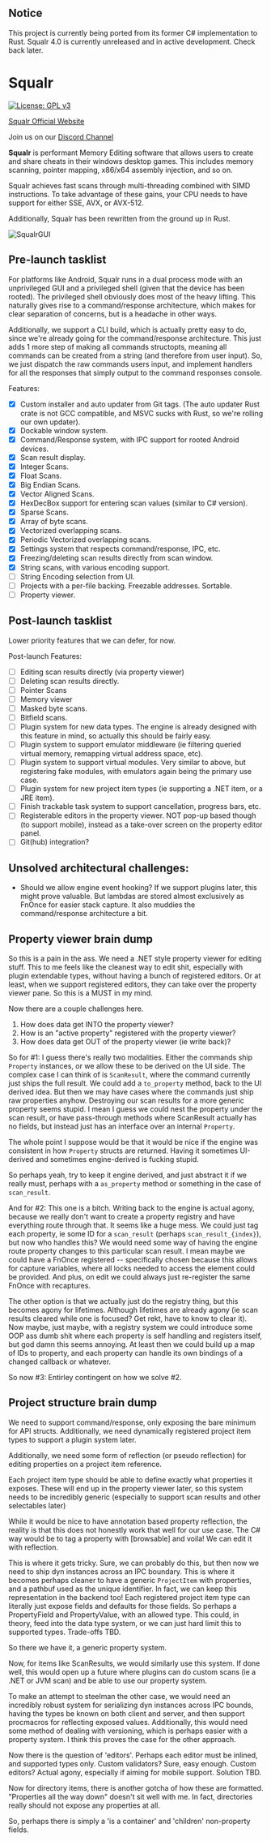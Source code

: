 ## Notice

This project is currently being ported from its former C# implementation to Rust. Squalr 4.0 is currently unreleased and in active development. Check back later.

# Squalr

[![License: GPL v3](https://img.shields.io/badge/License-GPL%20v3-blue.svg)](http://www.gnu.org/licenses/gpl-3.0)

[Squalr Official Website](https://www.squalr.com)

Join us on our [Discord Channel](https://discord.gg/Pq2msTx)

**Squalr** is performant Memory Editing software that allows users to create and share cheats in their windows desktop games. This includes memory scanning, pointer mapping, x86/x64 assembly injection, and so on.

Squalr achieves fast scans through multi-threading combined with SIMD instructions. To take advantage of these gains, your CPU needs to have support for either SSE, AVX, or AVX-512.

Additionally, Squalr has been rewritten from the ground up in Rust.

![SqualrGUI](docs/Squalr.png)

## Pre-launch tasklist
For platforms like Android, Squalr runs in a dual process mode with an unprivileged GUI and a privileged shell (given that the device has been rooted). The privileged shell obviously does most of the heavy lifting. This naturally gives rise to a command/response architecture, which makes for clear separation of concerns, but is a headache in other ways.

Additionally, we support a CLI build, which is actually pretty easy to do, since we're already going for the command/response architecture. This just adds 1 more step of making all commands structopts, meaning all commands can be created from a string (and therefore from user input). So, we just dispatch the raw commands users input, and implement handlers for all the responses that simply output to the command responses console.

Features:
- [X] Custom installer and auto updater from Git tags. (The auto updater Rust crate is not GCC compatible, and MSVC sucks with Rust, so we're rolling our own updater).
- [X] Dockable window system.
- [X] Command/Response system, with IPC support for rooted Android devices.
- [X] Scan result display.
- [X] Integer Scans.
- [X] Float Scans.
- [X] Big Endian Scans.
- [X] Vector Aligned Scans.
- [X] HexDecBox support for entering scan values (similar to C# version).
- [X] Sparse Scans.
- [X] Array of byte scans.
- [X] Vectorized overlapping scans.
- [X] Periodic Vectorized overlapping scans.
- [X] Settings system that respects command/response, IPC, etc.
- [X] Freezing/deleting scan results directly from scan window.
- [X] String scans, with various encoding support.
- [ ] String Encoding selection from UI.
- [ ] Projects with a per-file backing. Freezable addresses. Sortable.
- [ ] Property viewer.

## Post-launch tasklist
Lower priority features that we can defer, for now.

Post-launch Features:
- [ ] Editing scan results directly (via property viewer)
- [ ] Deleting scan results directly.
- [ ] Pointer Scans
- [ ] Memory viewer
- [ ] Masked byte scans.
- [ ] Bitfield scans.
- [ ] Plugin system for new data types. The engine is already designed with this feature in mind, so actually this should be fairly easy.
- [ ] Plugin system to support emulator middleware (ie filtering queried virtual memory, remapping virtual address space, etc).
- [ ] Plugin system to support virtual modules. Very similar to above, but registering fake modules, with emulators again being the primary use case.
- [ ] Plugin system for new project item types (ie supporting a .NET item, or a JRE item).
- [ ] Finish trackable task system to support cancellation, progress bars, etc.
- [ ] Registerable editors in the property viewer. NOT pop-up based though (to support mobile), instead as a take-over screen on the property editor panel.
- [ ] Git(hub) integration?

## Unsolved architectural challenges:
- Should we allow engine event hooking? If we support plugins later, this might prove valuable. But lambdas are stored almost exclusively as FnOnce for easier stack capture. It also muddies the command/response architecture a bit.

## Property viewer brain dump
So this is a pain in the ass. We need a .NET style property viewer for editing stuff. This to me feels like the cleanest way to edit shit, especially with plugin extendable types, without having a bunch of registered editors. Or at least, when we support registered editors, they can take over the property viewer pane. So this is a MUST in my mind.

Now there are a couple challenges here.
1) How does data get INTO the property viewer?
2) How is an "active property" registered with the property viewer?
3) How does data get OUT of the property viewer (ie write back)?

So for #1: I guess there's really two modalities. Either the commands ship `Property` instances, or we allow these to be derived on the UI side. The complex case I can think of is `ScanResult`, where the command currently just ships the full result. We could add a `to_property` method, back to the UI derived idea. But then we may have cases where the commands just ship raw properties anyhow. Destroying our scan results for a more generic property seems stupid. I mean I guess we could nest the property under the scan result, or have pass-through methods where ScanResult actually has no fields, but instead just has an interface over an internal `Property`.

The whole point I suppose would be that it would be nice if the engine was consistent in how `Property` structs are returned. Having it sometimes UI-derived and sometimes engine-derived is fucking stupid.

So perhaps yeah, try to keep it engine derived, and just abstract it if we really must, perhaps with a `as_property` method or something in the case of `scan_result`.

And for #2: This one is a bitch. Writing back to the engine is actual agony, because we really don't want to create a property registry and have everything route through that. It seems like a huge mess. We could just tag each property, ie some ID for a `scan_result` (perhaps `scan_result_{index}`), but now who handles this? We would need some way of having the engine route property changes to this particular scan result. I mean maybe we could have a FnOnce registered -- specifically chosen because this allows for capture variables, where all locks needed to access the element could be provided. And plus, on edit we could always just re-register the same FnOnce with recaptures.

The other option is that we actually just do the registry thing, but this becomes agony for lifetimes. Although lifetimes are already agony (ie scan results cleared while one is focused? Get rekt, have to know to clear it). Now maybe, just maybe, with a registry system we could introduce some OOP ass dumb shit where each property is self handling and registers itself, but god damn this seems annoying. At least then we could build up a map of IDs to property, and each property can handle its own bindings of a changed callback or whatever.

So now #3: Entirley contingent on how we solve #2.

## Project structure brain dump
We need to support command/response, only exposing the bare minimum for API structs. Additionally, we need dynamically registered project item types to support a plugin system later.

Additionally, we need some form of reflection (or pseudo reflection) for editing properties on a project item reference.

Each project item type should be able to define exactly what properties it exposes. These will end up in the property viewer later, so this system needs to be incredibly generic (especially to support scan results and other selectables later)

While it would be nice to have annotation based property reflection, the reality is that this does not honestly work that well for our use case. The C# way would be to tag a property with [browsable] and voila! We can edit it with reflection.

This is where it gets tricky. Sure, we can probably do this, but then now we need to ship dyn instances across an IPC boundary. This is where it becomes perhaps cleaner to have a generic `ProjectItem` with properties, and a pathbuf used as the unique identifier. In fact, we can keep this representation in the backend too! Each registered project item type can literally just expose fields and defaults for those fields. So perhaps a PropertyField and PropertyValue, with an allowed type. This could, in theory, feed into the data type system, or we can just hard limit this to supported types. Trade-offs TBD.

So there we have it, a generic property system.

Now, for items like ScanResults, we would similarly use this system. If done well, this would open up a future where plugins can do custom scans (ie a .NET or JVM scan) and be able to use our property system.

To make an attempt to steelman the other case, we would need an incredibly robust system for serializing dyn instances across IPC bounds, having the types be known on both client and server, and then support procmacros for reflecting exposed values. Additionally, this would need some method of dealing with versioning, which is perhaps easier with a property system. I think this proves the case for the other approach.

Now there is the question of 'editors'. Perhaps each editor must be inlined, and supported types only. Custom validators? Sure, easy enough. Custom editors? Actual agony, especially if aiming for mobile support. Solution TBD.

Now for directory items, there is another gotcha of how these are formatted. "Properties all the way down" doesn't sit well with me. In fact, directories really should not expose any properties at all.

So, perhaps there is simply a 'is a container' and 'children' non-property fields.
